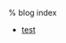 % blog index

<!-- vim:fdm=marker {{{
# collect files
:exe 'norm 4j"_dG' | Cdb Sh -r git ls-files | grep -E '^[0-9]+' | sort -n -r | xargs -r -I {} sh -c 'printf "%s/" "$1"; head -n 1 "$1"' -- {}
# generate link
:exe 'norm 2j' | :.,$s/\v^(\d+)\.([^\/]+)\/\%\s*(.+)$/- [\3](\1.\2)/
}}} -->
- [test](0.test.md)

